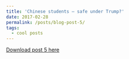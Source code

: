 ```yaml
---
title: 'Chinese students – safe under Trump?'
date: 2017-02-28
permalink: /posts/blog-post-5/
tags:
  - cool posts
---
```


<a href = "http://chengguo2000.github.io/files/Blog-Posts/1_-_Chinese_students_–_safe_under_Trump.pdf">Download post 5 here</a>